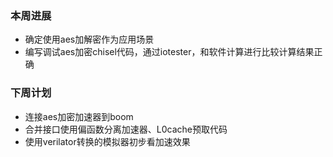 ### 本周进展

- 确定使用aes加解密作为应用场景
- 编写调试aes加密chisel代码，通过iotester，和软件计算进行比较计算结果正确

### 下周计划

- 连接aes加密加速器到boom
- 合并接口使用偏函数分离加速器、L0cache预取代码
- 使用verilator转换的模拟器初步看加速效果

